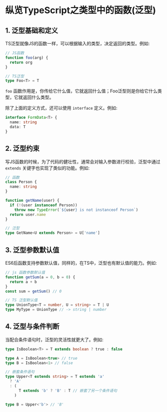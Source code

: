 # 纵览TypeScript之类型中的函数(泛型)

## 1. 泛型基础和定义

TS泛型就像JS的函数一样，可以根据输入的类型，决定返回的类型。例如:

```ts
// JS函数
function foo(arg) {
  return org
}

// TS泛型
type Foo<T> = T
```

`foo` 函数作用是，你传给它什么值，它就返回什么值；Foo泛型则是你给它什么类型，它就返回什么类型。

除了上面的定义方式，还可以使用 `interface` 定义。例如:

```ts
interface FormData<T> {
  name: string
  data: T
}
```

## 2. 泛型约束

写JS函数的时候，为了代码的健壮性，通常会对输入参数进行校验，泛型中通过 `extends` 关键字也实现了类似的功能。例如:

```ts
// 函数
class Person {
  name: string
}

function getName(user) {
  if (!(user instanceof Person))
    throw new TypeError(`${user} is not instanceof Person`)
  return user.name
}

// 泛型
type GetName<U extends Person> = U['name']
```

## 3. 泛型参数默认值

ES6后函数支持参数默认值，同样的，在TS中，泛型也有默认值的能力。例如:

```ts
// js 函数参数默认值
function getSum(a = 0, b = 0) {
  return a + b
}
const sum = getSum() // 0

// TS 泛型默认值
type UnionType<T = number, U = string> = T | U
type MyType = UnionType // -> string | number
```

## 4. 泛型与条件判断

当配合条件语句时，泛型的灵活性就更大了。例如:

```ts
type IsBoolean<T> = T extends boolean ? true : false

type A = IsBoolean<true> // true
type B = IsBoolean<1> // false
```

```ts
// 嵌套条件语句
type Upper<T extends string> = T extends 'a'
  ? 'A'
  : (
      T extends 'b' ? 'B' : T // 嵌套了另一个条件语句
    )

type B = Upper<'b'> // 'B'
```
